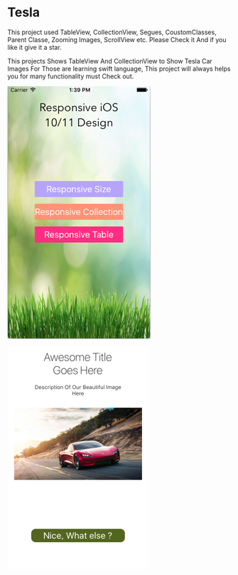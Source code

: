 # Tesla
This project used TableView, CollectionView, Segues, CoustomClasses, Parent Classe, Zooming Images, ScrollView etc. Please Check it  And  if you like it give it a star.


This projects Shows TableView And CollectionView to Show Tesla Car Images For Those are learning  swift language, This project will always helps you for many functionality must Check out.

![](https://github.com/Rahulnimje94/Tesla/blob/master/Practice_again/Assets.xcassets/Home_ScreenShot.imageset/Screen%20Shot%202017-12-23%20at%201.39.36%20PM.png)

![](https://github.com/Rahulnimje94/Tesla/blob/master/Practice_again/Assets.xcassets/Nice_ScreenShot.imageset/Screen%20Shot%202017-12-23%20at%202.58.13%20PM.png)
